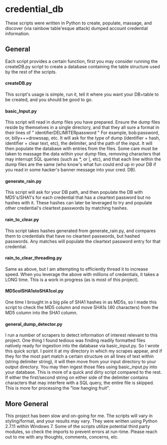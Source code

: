 # credential_db
These scripts were written in Python to create, populate, massage, and discover (via rainbow table'esque attack) dumped account credential information.

## General
Each script provides a certain function, first you may consider running the createDB.py script to create a database containing the table structure used by the rest of the scripts.

#### createDB.py
This script's usage is simple, run it, tell it where you want your DB+table to be created, and you should be good to go.

#### basic_Input.py
This script will read in dump files you have prepared. Ensure the dump files reside by themselves in a single directory, and that they all sure a format in their lines of " identifierDELIMITERpassword " For example, bob:password, or, billy+++drowssap, etc. It will ask for the type of dump (identifier + hash, identifier + clear text, etc), the delimiter, and the path of the input. It will then populate the database with entries from the files. Some care must be taken to massage the data within your dump files, removing characters that may interrupt SQL queries (such as *, or |, etc), and that each line within the dump files are the same (who know's what fun could end up in your DB if you read in some hacker's banner message into your cred. DB).

#### generate_rain.py
This script will ask for your DB path, and then populate the DB with MD5's/SHA1's for each credential that has a cleartext password but no hashes with it. These hashes can later be leveraged to try and populate other credential's cleartext passwords by matching hashes.

#### rain_to_clear.py
This script takes hashes generated from generate_rain.py, and compares them to credentials that have no cleartext passwords, but hashed passwords. Any matches will populate the cleartext password entry for that credential.

#### rain_to_clear_threading.py
Same as above, but I am attempting to efficiently thread it to increase speed. When you leverage the above with millions of credentials, it takes a LONG time. This is a work in progress (as is most of this project).

#### MD5colSHA1stoSHA1col.py
One time I brought in a big pile of SHA1 hashes in as MD5s, so I made this script to check the MD5 column and move SHA1s (40 characters) from the MD5 column into the SHA1 column.

#### general_dump_detector.py
I run a number of scrapers to detect information of interest relevant to this project. One thing I found tedious was finding readily formatted files natively ready for ingestion into the database via basic_input.py. So I wrote this quick script. I point it at my directory in which my scrapes appear, and if they for the most part match a certain structure on all lines of text within (string delimiter string), it will then move from your input directory to your output directory. You may then ingest those files using basic_input.py into your database. This is more of a quick and dirty script compared to the rest. If either the first/second string on either side of the delimiter contains characters that may interfere with a SQL query, the entire file is skipped. This is more for processing the "low hanging fruit".

## More General
This project has been slow and on-going for me. The scripts will vary in styling/format, and your results may vary. They were written using Python 2.7.11 within Windows 7. Some of the scripts utilize potential third party modules, so check the imports to prevent errors at run-time. Please reach out to me with any thoughts, comments, concerns, etc.
